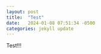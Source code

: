 ```yaml
---
layout: post
title:  "Test"
date:   2024-01-08 07:51:34 -0500
categories: jekyll update
---
```


Test!!!